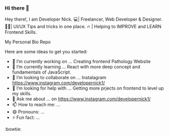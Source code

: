 ### Hi there 👋

<!--
**DEVELOPERNICK21/DEVELOPERNICK21** is a ✨ _special_ ✨ repository because its `README.md` (this file) appears on your GitHub profile.
-->

Hey there!, I am Developer Nick.
💻| Freelancer, Web Developer & Designer.
👨‍💻| UI/UX Tips and tricks in one place.
🔥 | Helping to IMPROVE and LEARN Frontend Skills.

My Personal Bio Repo

Here are some ideas to get you started:

- 🔭 I’m currently working on ... Creating frontend Pathology Website
- 🌱 I’m currently learning ... React with more deep concept and fundamentals of JavaScript.
- 👯 I’m looking to collaborate on ... Instalagram https://www.instagram.com/developernick1/
- 🤔 I’m looking for help with ... Getting more prjects on frontend to level up my skills.
- 💬 Ask me about ... on https://www.instagram.com/developernick1/
- 📫 How to reach me: ... 
- 😄 Pronouns: ...
- ⚡ Fun fact: ...

:bowtie:

